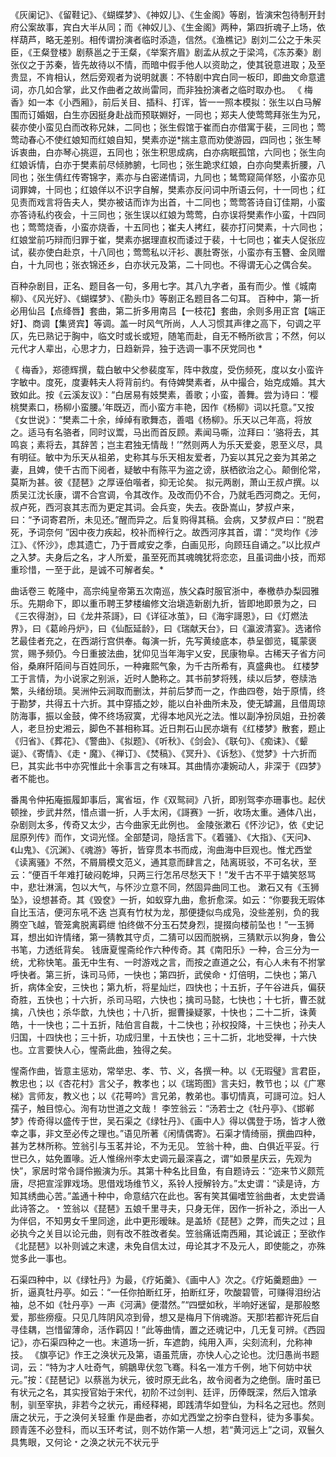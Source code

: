 <!-- { "loadSidebar": true } -->
《灰阑记》、《留鞋记》、《蝴蝶梦》、《神奴儿》、《生金阁》等剧，皆演宋包待制开封府公案故事，宾白大半从同；而《神奴儿》、《生金阁》两种，第四折魂子上场，依样葫芦，略无差别。相传谓扮演者临时添造，信然。《渔樵记》剧刘二公之于朱买臣，《王粲登楼》剧蔡邕之于王粲，《举案齐眉》剧孟从叔之于梁鸿，《冻苏秦》剧张仪之于苏秦，皆先故待以不情，而暗中假手他人以资助之，使其锐意进取；及至贵显，不肯相认，然后旁观者为说明就裹：不特剧中宾白同一板印，即曲文命意遣词，亦几如合掌，此又作曲者之故尚雷同，而非独扮演者之临时取办也。
《 梅香》如一本《小西厢》，前后关目、插科、打诨，皆一一照本模拟：张生以白马解围而订婚姻，白生亦因挺身赴战而预联婣好，一同也；郑夫人使莺莺拜张生为兄，裴亦使小蛮见白而改称兄妹，二同也；张生假馆于崔而白亦借寓于裴，三同也；莺莺动春心不使红娘知而红娘自知，樊素亦逆*揣主意而劝使游园，四同也；张生琴诉衷曲，白亦琴心挑逗，五同也；张生积思成病，白亦病眠孤馆，六同也；张生向红娘诉情，白亦于樊素前尽倾肺腑，七同也；张生跪求红娘，白亦向樊素折腰，八同也；张生倩红传寄锦字，素亦与白密递情词，九同也；鸶莺窥简佯怒，小蛮亦见词罪婢，十同也；红娘佯以不识字自解，樊素亦反问词中所语云何，十一同也；红见责而戏言将告夫人，樊亦被诘而诈为出首，十二同也；莺莺答诗自订佳期，小蛮亦答诗私约夜会，十三同也；张生误以红娘为莺莺，白亦误将樊素作小蛮，十四同也；莺莺烧香，小蛮亦烧香，十五同也；崔夫人拷红，裴亦打问樊素，十六同也；红娘堂前巧辩而归罪于崔，樊素亦据理直权而诿过于裴，十七同也；崔夫人促张应试，裴亦使白赴京，十八同也；莺莺私以汗衫、裹肚寄张，小蛮亦有玉簪、金凤赠白，十九同也；张衣锦还乡，白亦状元及第，二十同也。不得谓无心之偶合矣。

百种杂剧目，正名、题目各一句，多用七字。其八九字者，虽有而少。惟《城南柳》、《风光好》、《蝴蝶梦》、《勘头巾》等剧正名题目各二句耳。
百种中，第一折必用仙吕【点绛唇】套曲，第二折多用南吕【一枝花】套曲，余则多用正宫【端正好】、商调【集贤宾】等调。盖一时风气所尚，人人习惯其声律之高下，句调之平仄，先已熟记于胸中，临文时或长或短，随笔而赴，自无不畅所欲言；不然，何以元代才人辈出，心思才力，日趋新异，独于选调一事不厌党同也  *

《 梅香》，郑德辉撰，载白敏中父参裴度军，阵中救度，受伤频死，度以女小蛮许字敏中。度死，度妻韩夫人将背前约。有侍婢樊素者，从中撮合，始克成婚。其大致如此。按《云溪友议》：“白居易有妓樊素，善歌；小蛮，善舞。尝为诗曰：‘樱桃樊素口，杨柳小蛮腰。’年既迈，而小蛮方丰艳，因作《杨柳》词以托意。”又按《女世说》：“樊素二十余，绰绰有歌舞态，善唱《杨柳》。乐天以己年高，将放之。适马有名骆者，同时议鬻，马出而首反顾。素闻马嘶，泣拜曰：‘骆将去，其鸣哀；素将去，其辞苦；岂主君独无情哉！’”然则两人为乐天爱妾，恩至义尽，具有明征。敏中为乐天从祖弟，史称其与乐天相友爱者，乃妄以其兄之妾为其弟之妻，且婢，使千古而下阅者，疑敏中有陈平为盗之谤，朕栖欲治之心。颠倒伦常，莫斯为甚。彼《琵琶》之厚诬伯喈者，抑无论矣。
拟元两剧，萧山王叔卢撰。以质吴江沈长康，谓不合宫调，令其改作。及改而仍不合，乃就毛西河商之。无何，叔卢死，西河哀其志而为更定其词。会兵变，失去。夜卧嵩山，梦叔卢来，曰：“予词寄君所，未见还。”醒而异之。后复购得其稿。会病，又梦叔卢曰：“脱君死，予词奈何 ”因中夜力疾起，校补而梓行之。故西河序其首，谓：“灵均作《涉江》、《怀沙》，虑其遗亡，乃于晋咸安之季，白画见形，向顾珏自诵之。”以比叔卢之入梦。夫身后之名，才人所爱，虽至死而其魂魄犹将恋恋，且虽词曲小技，而郑重珍惜，一至于此，是诚不可解者矣。*




曲话卷三
乾隆中，高宗纯皇帝第五次南巡，族父森时服官浙中，奉檄恭办梨园雅乐。先期命下，即以重币聘王梦楼编修文治塡造新剧九折，皆即地即景为之，曰《三农得澍》，曰《龙井茶謌》，曰《详征冰茧》，曰《海宇謌恩》，曰《灯燃法界》，曰《葛岭丹炉》，曰《仙酝延龄》，曰《瑞献天台》，曰《瀛波清宴》。选诸伶艺最佳者充之，在西湖行宫供奉。每演一折，先写黄绫底本，恭呈御览，辄蒙褒赏，赐予频仍。今日重披法曲，犹仰见当年海宇乂安，民康物阜。古稀天子省方问俗，桑麻阡陌间与百姓同乐，一种雍熙气象，为千古所希有，真盛典也。
红楼梦工于言情，为小说家之别派，近时人艶称之。其书前梦将残，续以后梦，卷牍浩繁，头绪纷琐。吴洲仲云涧取而删汰，并前后梦而一之，作曲四卷，始于原情，终于勘梦，共得五十六折。其中穿插之妙，能以白补曲所未及，使无罅漏，且借周琼防海事，振以金鼓，俾不终场寂寞，尤得本地风光之法。惟以副净扮凤姐，丑扮袭人，老旦扮史湘云，脚色不甚相称耳。近日荆石山民亦塡有《红楼梦》散套，题止《归省》、《葬花》、《警曲》、《拟题》、《听秋》、《剑会》、《联句》、《痴诔》、《颦诞》、《寄情》、《走﹡魔》、《禅订》、《焚稿》、《冥升》、《诉愁》、《觉梦》十六折而巳，其实此书中亦究惟此十余事言之有味耳。其曲情亦凄婉动人，非深于《四梦》者不能也。

番禺令仲拓庵振履卸事后，寓省垣，作《双鸳祠》八折，即别驾李亦珊事也。起伏顿挫，步武井然，惜点谱一折，人手太闲，《謌赛》一折，收场太重。通体八出，杂剧则太多，传奇又太少，古今曲家无此例也。
金陵张漱石《怀沙记》，依《史记屈原列传》而作，文词光怪。全部楚词，隐括言下。《着骚》、《大指》、《天问》、《山鬼》、《沉渊》、《魂游》等折，皆穿贯本书而成，洵曲海中巨观也。惟尤西堂《读离骚》不然，不屑屑模文范义，通其意而肆言之，陆离斑驳，不可名状，至云：“便百千年难打破闷乾坤，只两三行怎吊尽愁天下！”发千古不平于嬉笑怒骂中，悲壮淋漓，包以大气，与怀沙立意不同，然固异曲同工也。
漱石又有《玉狮坠》，设想甚奇。其《毁奁》一折，如蚁穿九曲，愈折愈深。如云：“你要我无瑕体自比玉洁，便河东吼不迭 岂真有竹杖为龙，那便捷似鸟成凫，没些差别，负的我腾空飞越，管笼禽脱离羁绁 怕终做不分玉石焚身烈，提掇向楼前坠也！”一玉狮耳，想出如许情绪，第一猜教其守贞，二猜可以因而脱祸，三猜默示以狗身，鲁公书笔，力透纸背矣。
钱唐夏惺斋纶作六种传奇。其《南阳乐》一种，合三分为一统，尤称快笔。虽无中生有、一时游戏之言，而按之直道之公，有心人未有不拊掌呼快者。第三折，诛司马师，一快也；第四折，武侯命﹡灯倍明，二快也；第八折，病体全安，三快也；第九析，将星灿烂，四快也；十五折，子午谷进兵，偏获奇胜，五快也；十六折，杀司马昭，六快也；擒司马懿，七快也；十七折，曹丕就擒，八快也；杀华歆，九快也；十八折，掘曹操疑冢，十快也；二十二折，诛黄皓，十一快也；二十五折，陆伯言自裁，十二快也；孙权投降，十三快也；孙夫人归国，十四快也；三十折，功成归里，十五快也；三十二折，北地受禅，十六快也。立言要快人心，惺斋此曲，独得之矣。

惺斋作曲，皆意主惩劝，常举忠、孝、节、义，各撰一种。以《无瑕璧》言君臣，教忠也；以《杏花村》言父子，教孝也；以《瑞筠图》言夫妇，教节也；以《广寒梯》言师友，教义也；以《花萼吟》言兄弟，教弟也。事切情真，可謌可泣。妇人孺子，触目惊心。洵有功世道之文哉！
李笠翁云：“汤若士之《牡丹亭》、《邯郸梦》传奇得以盛传于世，吴石渠之《绿牡丹》、《画中人》得以偶登于场，皆才人徼幸之事，非文至必传之理也。”语见所著《闲情偶寄》。石渠才情绮丽，撰曲四种，甚为艺林所称。笠翁引与玉茗并论，不为无见。
笠翁十种，曲、白俱近平妥。行世已久，姑免置喙。近人惟绵州李太史调元最深喜之，谓“如景星庆云，先观为快”，家居时常令謌伶搬演为乐。其第十种名比目鱼，有自题诗云：“迩来节义颇荒唐，尽把宣淫罪戏场。思借戏场维节义，系铃人授解铃方。”太史谓：“读是诗，方知其绣曲心苦。”盖通十种中，命意结穴在此也。客有笑其偏嗜笠翁曲者，太史尝诵此诗答之。﹡笠翁以《琵琶》五娘千里寻夫，只身无伴，因作一折补之，添出一人为伴侣，不知男女千里同途，此中更形暧昧。是盖矫《琵琶》之弊，而失之过；且必执今之关目以论元曲，则有改不胜改者矣。笠翁痛诋南西厢，其论诚正；至欲作《北琵琶》以补则诚之末逮，未免自信太过，毋论其才不及元人，即使能之，亦殊觉多此一事也。


石渠四种中，以《绿牡丹》为最，《疗妬羹》、《画中人》次之。《疗妬羹题曲》一折，逼真牡丹亭。如云：“一任你拍断红牙，拍断红牙，吹酸碧管，可赚得泪纷沾袖，总不如《牡丹亭》一声《河满》便潜然。”“四壁如秋，半响好迷留，是那般憨爱，那些痨瘦。只见几阵阴风凉到骨，想又是梅月下俏魂游。天那!若都许死后自寻佳耦，岂惜留薄命，活作羁囚！”此等曲情，置之还魂记中，几无复可辨。《西园记》，亦石渠四种之一也。末道场一折，车遮韵，纯用入声，尖刻流利，允称神技。
《旗亭记》作王之涣状元及第，语虽荒唐，亦快人心之论也。沈归愚尚书题词，云：“特为才人吐奇气，鹓鶵卑伏忽飞骞。科名一准方千例，地下何妨中状元。”按：《琵琶记》以蔡邕为状元，彼时原无此名，故令阅者为之绝倒。唐时虽已有状元之名，其实授官始于宋代，初阶不过剑判、廷评，历俸既深，然后入馆承制，驯至宰执，非若今之状元，甫经释褐，即践清华如登仙，为科名之冠也。然则唐之状元，于之涣何关轻重 作是曲者，亦如尤西堂之扮李白登科，徒为多事矣。顾青莲不必登科，而以玉环考试，则不妨作第一人想，若“黄河远上”之词，双鬟久具隽眼，又何论﹡之涣之状元不状元乎 


